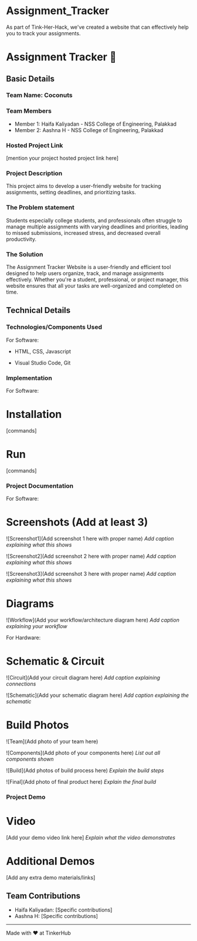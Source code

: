 # Assignment_Tracker
As part of Tink-Her-Hack, we've created a website that can effectively help you to track your assignments.


# Assignment Tracker 🎯


## Basic Details
### Team Name: Coconuts


### Team Members
- Member 1: Haifa Kaliyadan - NSS College of Engineering, Palakkad
- Member 2: Aashna H - NSS College of Engineering, Palakkad


### Hosted Project Link
[mention your project hosted project link here]

### Project Description
This project aims to develop a user-friendly website for tracking assignments, setting deadlines, and prioritizing tasks.

### The Problem statement
Students especially college students, and professionals often struggle to manage multiple assignments with varying deadlines and priorities, leading to missed submissions, increased stress, and decreased overall productivity.

### The Solution
The Assignment Tracker Website is a user-friendly and efficient tool designed to help users organize, track, and manage assignments effectively. Whether you're a student, professional, or project manager, this website ensures that all your tasks are well-organized and completed on time.

## Technical Details
### Technologies/Components Used
For Software:
- HTML, CSS, Javascript

- Visual Studio Code, Git

### Implementation
For Software:
# Installation
[commands]

# Run
[commands]

### Project Documentation
For Software:

# Screenshots (Add at least 3)
![Screenshot1](Add screenshot 1 here with proper name)
*Add caption explaining what this shows*

![Screenshot2](Add screenshot 2 here with proper name)
*Add caption explaining what this shows*

![Screenshot3](Add screenshot 3 here with proper name)
*Add caption explaining what this shows*

# Diagrams
![Workflow](Add your workflow/architecture diagram here)
*Add caption explaining your workflow*

For Hardware:

# Schematic & Circuit
![Circuit](Add your circuit diagram here)
*Add caption explaining connections*

![Schematic](Add your schematic diagram here)
*Add caption explaining the schematic*

# Build Photos
![Team](Add photo of your team here)


![Components](Add photo of your components here)
*List out all components shown*

![Build](Add photos of build process here)
*Explain the build steps*

![Final](Add photo of final product here)
*Explain the final build*

### Project Demo
# Video
[Add your demo video link here]
*Explain what the video demonstrates*

# Additional Demos
[Add any extra demo materials/links]

## Team Contributions
- Haifa Kaliyadan: [Specific contributions]
- Aashna H: [Specific contributions]


---
Made with ❤️ at TinkerHub
